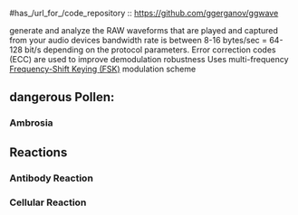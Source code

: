 
#has_/url_for_/code_repository :: https://github.com/ggerganov/ggwave 

generate and analyze the RAW waveforms that are played and captured from your audio devices 
bandwidth rate is between 8-16 bytes/sec  =  64-128 bit/s depending on the protocol parameters. Error correction codes (ECC) are used to improve demodulation robustness 
Uses multi-frequency [Frequency-Shift Keying (FSK)](https://en.wikipedia.org/wiki/Frequency-shift_keying) modulation scheme 
## dangerous Pollen: 

### Ambrosia 

### 


## Reactions 

### Antibody Reaction 


### Cellular Reaction 

